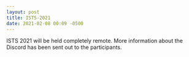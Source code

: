 ```yaml
---
layout: post
title: ISTS-2021
date: 2021-02-08 00:09 -0500
---
```

ISTS 2021 will be held completely remote. More information about the Discord has been sent out to the participants. 